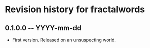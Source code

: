 # Revision history for fractalwords

## 0.1.0.0  -- YYYY-mm-dd

* First version. Released on an unsuspecting world.
